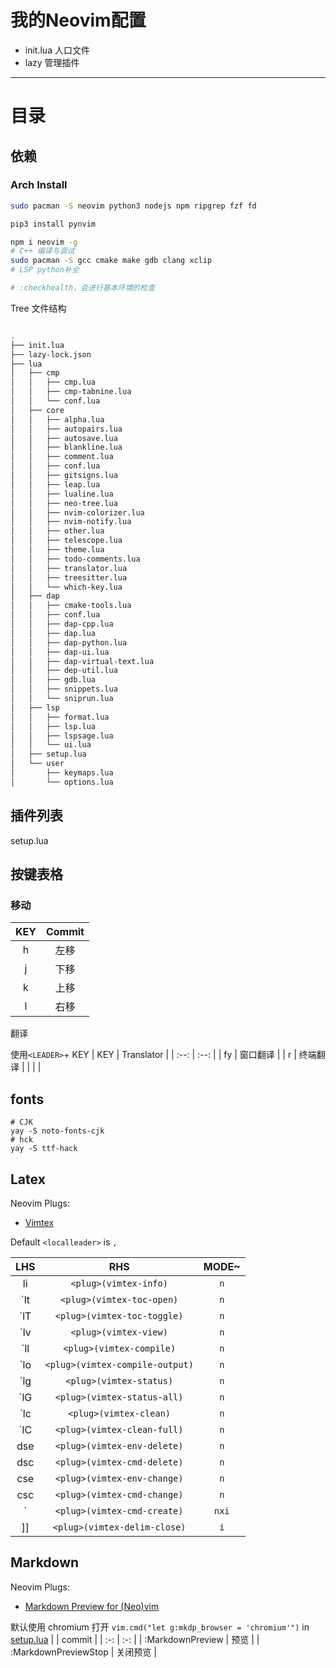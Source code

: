 # 我的**Neovim**配置
- init.lua 人口文件
- lazy 管理插件

---
# 目录

## 依赖
### Arch Install
```bash
sudo pacman -S neovim python3 nodejs npm ripgrep fzf fd

pip3 install pynvim

npm i neovim -g
# C++ 编译与调试
sudo pacman -S gcc cmake make gdb clang xclip
# LSP python补全

# :checkhealth，会进行基本环境的检查

```

Tree 文件结构
```bash

.
├── init.lua
├── lazy-lock.json
├── lua
│   ├── cmp
│   │   ├── cmp.lua
│   │   ├── cmp-tabnine.lua
│   │   └── conf.lua
│   ├── core
│   │   ├── alpha.lua
│   │   ├── autopairs.lua
│   │   ├── autosave.lua
│   │   ├── blankline.lua
│   │   ├── comment.lua
│   │   ├── conf.lua
│   │   ├── gitsigns.lua
│   │   ├── leap.lua
│   │   ├── lualine.lua
│   │   ├── neo-tree.lua
│   │   ├── nvim-colorizer.lua
│   │   ├── nvim-notify.lua
│   │   ├── other.lua
│   │   ├── telescope.lua
│   │   ├── theme.lua
│   │   ├── todo-comments.lua
│   │   ├── translator.lua
│   │   ├── treesitter.lua
│   │   └── which-key.lua
│   ├── dap
│   │   ├── cmake-tools.lua
│   │   ├── conf.lua
│   │   ├── dap-cpp.lua
│   │   ├── dap.lua
│   │   ├── dap-python.lua
│   │   ├── dap-ui.lua
│   │   ├── dap-virtual-text.lua
│   │   ├── dep-util.lua
│   │   ├── gdb.lua
│   │   ├── snippets.lua
│   │   └── sniprun.lua
│   ├── lsp
│   │   ├── format.lua
│   │   ├── lsp.lua
│   │   ├── lspsage.lua
│   │   └── ui.lua
│   ├── setup.lua
│   └── user
│       ├── keymaps.lua
│       └── options.lua
```

## 插件列表
setup.lua

## 按键表格
### 移动

| KEY  | Commit |
| :--: | :--:   |
| h    | 左移   |
| j    | 下移   |
| k    | 上移   |
| l    | 右移   |

翻译

使用`<LEADER>`+ KEY 
| KEY  | Translator |
| :--: | :--:       |
| fy   | 窗口翻译   |
| r    | 终端翻译   |
|      |            |

## fonts


```shell 
# CJK
yay -S noto-fonts-cjk 
# hck
yay -S ttf-hack

```

## Latex
Neovim Plugs:
-	[Vimtex](https://github.com/lervag/vimtex)

Default `<localleader>` is `,`

| LHS             | RHS                           | MODE~ |
| :-:             | :-:                           | :-:   |
| <localleader>li | `<plug>(vimtex-info)`           | `n`   |
| `<localleader>lt | `<plug>(vimtex-toc-open)`       | `n`   |
| `<localleader>lT | `<plug>(vimtex-toc-toggle)`     | `n`   |
| `<localleader>lv | `<plug>(vimtex-view)`           | `n`   |
| `<localleader>ll | `<plug>(vimtex-compile)`        | `n`   |
| `<localleader>lo | `<plug>(vimtex-compile-output)` | `n`   |
| `<localleader>lg | `<plug>(vimtex-status)`         | `n`   |
| `<localleader>lG | `<plug>(vimtex-status-all)`     | `n`   |
| `<localleader>lc | `<plug>(vimtex-clean)`          | `n`   |
| `<localleader>lC | `<plug>(vimtex-clean-full)`     | `n`   |
| dse             | `<plug>(vimtex-env-delete)`     | `n`   |
| dsc             | `<plug>(vimtex-cmd-delete)`     | `n`   |
| cse             | `<plug>(vimtex-env-change)`     | `n`   |
| csc             | `<plug>(vimtex-cmd-change)`     | `n`   |
| `<F7>           | `<plug>(vimtex-cmd-create)`     | `nxi` |
| ]]              | `<plug>(vimtex-delim-close)`    | `i`   |



## Markdown
Neovim Plugs:
-	[Markdown Preview for (Neo)vim](https://github.com/iamcco/markdown-preview.nvim)

默认使用 chromium 打开
`vim.cmd("let g:mkdp_browser = 'chromium'")` in [setup.lua](./lua/setup.lua)
|        <cmd>         |  commit  |
|         :-:          |   :-:    |
|   :MarkdownPreview   |   预览   |
| :MarkdownPreviewStop | 关闭预览 |


